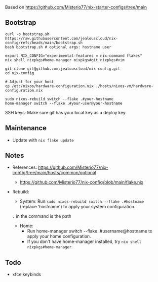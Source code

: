 Based on https://github.com/Misterio77/nix-starter-configs/tree/main

## Bootstrap
```
curl -o bootstrap.sh https://raw.githubusercontent.com/jealouscloud/nix-config/refs/heads/main/bootstrap.sh
bash bootstrap.sh # optional args: hostname user
```


```
export NIX_CONFIG="experimental-features = nix-command flakes"
nix shell nixpkgs#home-manager nixpkgs#git nixpkgs#vim

git clone git@github.com:jealouscloud/nix-config.git
cd nix-config

# Adjust for your host
cp /etc/nixos/hardware-configuration.nix ./hosts/nixos-vm/hardware-configuration.nix

sudo nixos-rebuild switch --flake .#your-hostname
home-manager switch --flake .#your-user@your-hostname
```

SSH keys: Make sure git has your local key as a deploy key.

## Maintenance
* Update with `nix flake update`
## Notes
* References: https://github.com/Misterio77/nix-config/tree/main/hosts/common/optional
    * https://github.com/Misterio77/nix-config/blob/main/flake.nix 
* Rebuild:

    * System: 
    Run `sudo nixos-rebuild switch --flake .#hostname` (replace 'hostname') to apply your system configuration.

    `.` in the command is the path

    * Home:
      * Run home-manager switch --flake .#username@hostname to apply your home configuration.
      * If you don't have home-manager installed, try `nix shell nixpkgs#home-manager`.

## Todo
* xfce keybinds